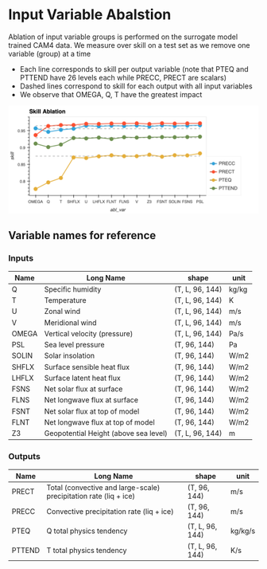 # Input Variable Abalstion

Ablation of input variable groups is performed on the surrogate model trained CAM4 data. We measure over skill on a test set as we remove one variable (group) at a time

- Each line corresponds to skill per output variable (note that PTEQ and PTTEND have 26 levels each while PRECC, PRECT are scalars)
- Dashed lines correspond to skill for each output with all input variables
- We observe that OMEGA, Q, T have the greatest impact

[![](ablation_baseline.png)](ablation_baseline.png)


## Variable names for reference

### Inputs

| Name | Long Name | shape | unit |
| --- | --- | --- | --- |
| Q | Specific humidity | (T, L, 96, 144) | kg/kg|
| T | Temperature | (T, L, 96, 144) | K|
| U | Zonal wind | (T, L, 96, 144) | m/s|
| V | Meridional wind | (T, L, 96, 144) | m/s|
| OMEGA | Vertical velocity (pressure) | (T, L, 96, 144) | Pa/s|
| PSL | Sea level pressure | (T, 96, 144) | Pa|
| SOLIN | Solar insolation | (T, 96, 144) | W/m2|
| SHFLX | Surface sensible heat flux | (T, 96, 144) | W/m2|
| LHFLX | Surface latent heat flux | (T, 96, 144) | W/m2|
| FSNS | Net solar flux at surface | (T, 96, 144) | W/m2|
| FLNS | Net longwave flux at surface | (T, 96, 144) | W/m2|
| FSNT | Net solar flux at top of model | (T, 96, 144) | W/m2|
| FLNT | Net longwave flux at top of model | (T, 96, 144) | W/m2|
| Z3 | Geopotential Height (above sea level) | (T, L, 96, 144) | m|

### Outputs

| Name | Long Name | shape | unit |
| --- | --- | --- | --- |
| PRECT | Total (convective and large-scale) precipitation rate (liq + ice) | (T, 96, 144) | m/s|
| PRECC | Convective precipitation rate (liq + ice) | (T, 96, 144) | m/s|
| PTEQ | Q total physics tendency | (T, L, 96, 144) | kg/kg/s|
| PTTEND | T total physics tendency | (T, L, 96, 144) | K/s|





